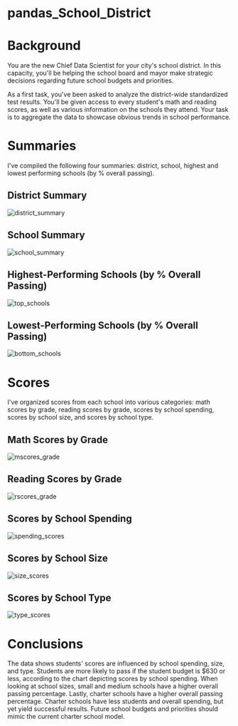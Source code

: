 # pandas_School_District

# Background
You are the new Chief Data Scientist for your city's school district. In this capacity, you'll be helping the school board and mayor make strategic decisions regarding future school budgets and priorities.

As a first task, you've been asked to analyze the district-wide standardized test results. You'll be given access to every student's math and reading scores, as well as various information on the schools they attend. Your task is to aggregate the data to showcase obvious trends in school performance.

# Summaries
I've compiled the following four summaries: district, school, highest and lowest performing schools (by % overall passing). 

## District Summary 
![district_summary](https://user-images.githubusercontent.com/119361768/211493965-0a895d38-08ea-4529-973d-e62b620c78af.png)

## School Summary
![school_summary](https://user-images.githubusercontent.com/119361768/211494185-4a5077db-9134-427b-a636-36af0f469507.png)

## Highest-Performing Schools (by % Overall Passing)
![top_schools](https://user-images.githubusercontent.com/119361768/211494577-238b97ee-9027-434a-bea4-ab77328c7cdd.png)

## Lowest-Performing Schools (by % Overall Passing)
![bottom_schools](https://user-images.githubusercontent.com/119361768/211494640-06830a93-b6d2-49c2-bade-5cbeacf02a41.png)

# Scores
I've organized scores from each school into various categories: math scores by grade, reading scores by grade, scores by school spending, scores by school size, and scores by school type.

## Math Scores by Grade
![mscores_grade](https://user-images.githubusercontent.com/119361768/211496030-932bd197-961e-4701-a9ca-f7c1d320ad53.png)

## Reading Scores by Grade
![rscores_grade](https://user-images.githubusercontent.com/119361768/211496084-2bdf5d5b-68c0-412f-a0b7-d3daf3143c04.png)

## Scores by School Spending
![spending_scores](https://user-images.githubusercontent.com/119361768/211496146-9f94fd9f-d627-45f3-8cd5-314f6d010498.png)

## Scores by School Size
![size_scores](https://user-images.githubusercontent.com/119361768/211496197-84eb827a-4049-4589-98ff-d4931e3ed0b2.png)

## Scores by School Type
![type_scores](https://user-images.githubusercontent.com/119361768/211496249-b08201c0-da99-489a-9996-81ef3d2bec41.png)


# Conclusions
The data shows students' scores are influenced by school spending, size, and type. Students are more likely to pass if the student budget is $630 or less, according to the chart depicting scores by school spending. When looking at school sizes, small and medium schools have a higher overall passing percentage. Lastly, charter schools have a higher overall passing percentage. Charter schools have less students and overall spending, but yet yield successful results. Future school budgets and priorities should mimic the current charter school model.


